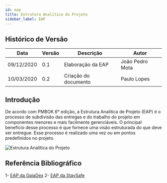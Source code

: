 ```yaml
---
id: eap
title: Estrutura Analítica do Projeto
sidebar_label: EAP
---
```


## Histórico de Versão

| Data | Versão | Descrição | Autor |
|--------|-----------|---------------|---------|
| 09/12/2020 | 0.1 | Elaboração da EAP | João Pedro Mota |
| 10/03/2020 | 0.2 | Criação do documento | Paulo Lopes |

## Introdução

De acordo com PMBOK 6° edição, a Estrutura Analítica de Projeto (EAP) é o processo de subdivisão das entregas e do trabalho do projeto em componentes menores e mais facilmente gerenciáveis. O principal benefício desse processo é que fornece uma visão estruturada do que deve ser entregue. Esse processo é realizado uma vez ou em pontos predefinidos no projeto.

![Estrutura Analítica do Projeto](https://raw.githubusercontent.com/fga-eps-mds/2020.1-Conecta-Ensina-Wiki/master/website/static/img/EAP.png)

## Referência Bibliográfico

1- [EAP da GaiaDex](https://fga-eps-mds.github.io/2020.1-GaiaDex-wiki/eap/eap/)
2- [EAP da StaySafe](https://fga-eps-mds.github.io/2020.1-stay-safe-docs/images/eap/EAP.png)